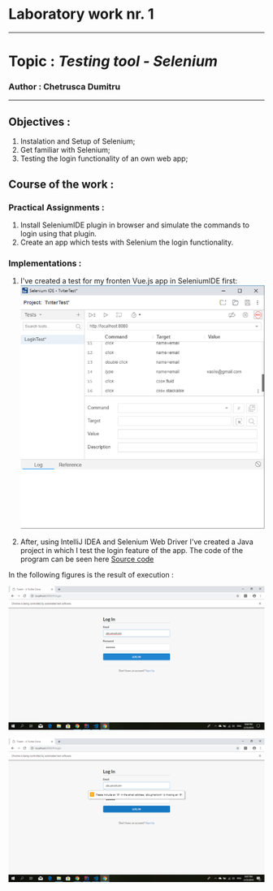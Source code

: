 # Laboratory work nr. 1
-----
# Topic : *Testing tool - Selenium*
### Author : Chetrusca Dumitru
-----
## Objectives :
1. Instalation and Setup of Selenium;
2. Get familiar with Selenium;
3. Testing the login functionality of an own web app;

## Course of the work :
### Practical Assignments :
1. Install SeleniumIDE plugin in browser and simulate the commands to login using that plugin.
2. Create an app which tests with Selenium the login functionality. 

### Implementations :

1. I've created a test for my fronten Vue.js app in SeleniumIDE first:
![](img/Capture1.PNG)

2. After, using IntelliJ IDEA and Selenium Web Driver I've created a Java project in which I test the login feature of the app.
The code of the program can be seen here [Source code](https://github.com/Wazea/SeleniumLabs/tree/master/SeleniumIntro/src)

In the following figures is the result of execution :

![](img/Capture2.png)

![](img/Capture3.png)
